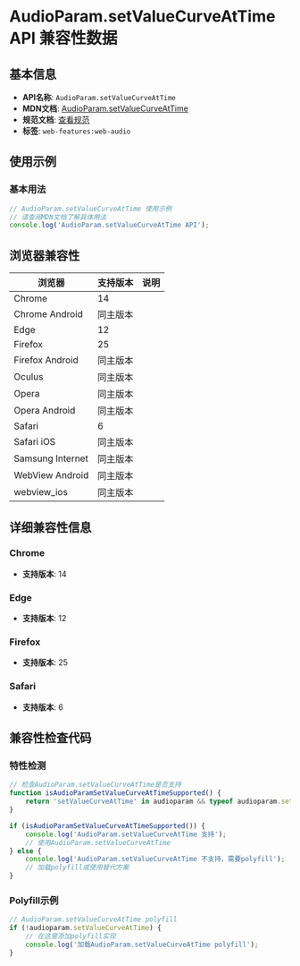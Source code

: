 # AudioParam.setValueCurveAtTime API 兼容性数据

## 基本信息

- **API名称**: `AudioParam.setValueCurveAtTime`
- **MDN文档**: [AudioParam.setValueCurveAtTime](https://developer.mozilla.org/docs/Web/API/AudioParam/setValueCurveAtTime)
- **规范文档**: [查看规范](https://webaudio.github.io/web-audio-api/#dom-audioparam-setvaluecurveattime)
- **标签**: `web-features:web-audio`

## 使用示例

### 基本用法

```javascript
// AudioParam.setValueCurveAtTime 使用示例
// 请查阅MDN文档了解具体用法
console.log('AudioParam.setValueCurveAtTime API');
```

## 浏览器兼容性

| 浏览器 | 支持版本 | 说明 |
|--------|----------|------|
| Chrome | 14 |  |
| Chrome Android | 同主版本 |  |
| Edge | 12 |  |
| Firefox | 25 |  |
| Firefox Android | 同主版本 |  |
| Oculus | 同主版本 |  |
| Opera | 同主版本 |  |
| Opera Android | 同主版本 |  |
| Safari | 6 |  |
| Safari iOS | 同主版本 |  |
| Samsung Internet | 同主版本 |  |
| WebView Android | 同主版本 |  |
| webview_ios | 同主版本 |  |

## 详细兼容性信息

### Chrome

- **支持版本**: 14

### Edge

- **支持版本**: 12

### Firefox

- **支持版本**: 25

### Safari

- **支持版本**: 6

## 兼容性检查代码

### 特性检测

```javascript
// 检查AudioParam.setValueCurveAtTime是否支持
function isAudioParamSetValueCurveAtTimeSupported() {
    return 'setValueCurveAtTime' in audioparam && typeof audioparam.setValueCurveAtTime === 'function';
}

if (isAudioParamSetValueCurveAtTimeSupported()) {
    console.log('AudioParam.setValueCurveAtTime 支持');
    // 使用AudioParam.setValueCurveAtTime
} else {
    console.log('AudioParam.setValueCurveAtTime 不支持，需要polyfill');
    // 加载polyfill或使用替代方案
}
```

### Polyfill示例

```javascript
// AudioParam.setValueCurveAtTime polyfill
if (!audioparam.setValueCurveAtTime) {
    // 在这里添加polyfill实现
    console.log('加载AudioParam.setValueCurveAtTime polyfill');
}
```

